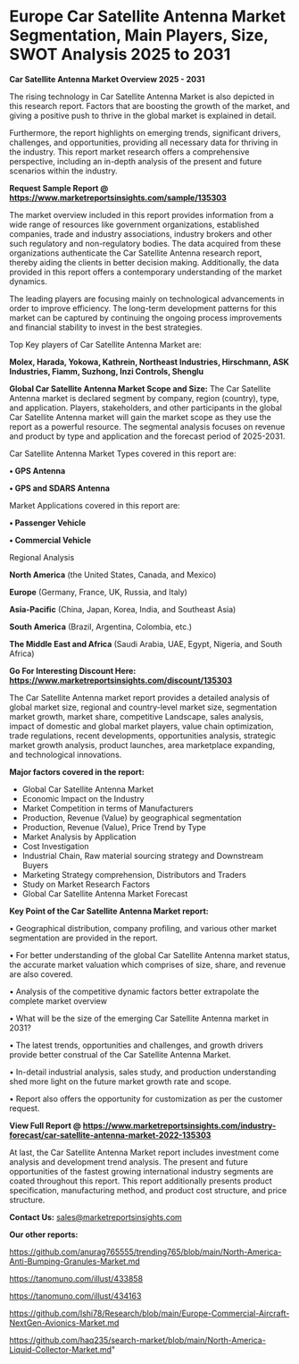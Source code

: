 # Europe Car Satellite Antenna Market Segmentation, Main Players, Size, SWOT Analysis 2025 to 2031

<Strong> Car Satellite Antenna Market Overview 2025 - 2031</strong>

The rising technology in Car Satellite Antenna Market is also depicted in this research report. Factors that are boosting the growth of the market, and giving a positive push to thrive in the global market is explained in detail.

Furthermore, the report highlights on emerging trends, significant drivers, challenges, and opportunities, providing all necessary data for thriving in the industry. This report market research offers a comprehensive perspective, including an in-depth analysis of the present and future scenarios within the industry.

<strong>Request Sample Report @ <a href=https://www.marketreportsinsights.com/sample/135303>https://www.marketreportsinsights.com/sample/135303</a></strong>

The market overview included in this report provides information from a wide range of resources like government organizations, established companies, trade and industry associations, industry brokers and other such regulatory and non-regulatory bodies. The data acquired from these organizations authenticate the Car Satellite Antenna research report, thereby aiding the clients in better decision making. Additionally, the data provided in this report offers a contemporary understanding of the market dynamics.

The leading players are focusing mainly on technological advancements in order to improve efficiency. The long-term development patterns for this market can be captured by continuing the ongoing process improvements and financial stability to invest in the best strategies.

Top Key players of Car Satellite Antenna Market are:

<strong>Molex, Harada, Yokowa, Kathrein, Northeast Industries, Hirschmann, ASK Industries, Fiamm, Suzhong, Inzi Controls, Shenglu</strong>

<strong><b>Global Car Satellite Antenna Market Scope and Size:</b></strong>
The Car Satellite Antenna market is declared segment by company, region (country), type, and application. Players, stakeholders, and other participants in the global Car Satellite Antenna market will gain the market scope as they use the report as a powerful resource. The segmental analysis focuses on revenue and product by type and application and the forecast period of 2025-2031.

Car Satellite Antenna Market Types covered in this report are:

<strong>• GPS Antenna

• GPS and SDARS Antenna</strong>

Market Applications covered in this report are:

<strong>• Passenger Vehicle

• Commercial Vehicle</strong> 

Regional Analysis

<strong>North America</strong> (the United States, Canada, and Mexico)

<strong>Europe</strong> (Germany, France, UK, Russia, and Italy)

<strong>Asia-Pacific</strong> (China, Japan, Korea, India, and Southeast Asia)

<strong>South America</strong> (Brazil, Argentina, Colombia, etc.)

<strong>The Middle East and Africa</strong> (Saudi Arabia, UAE, Egypt, Nigeria, and South Africa)

<strong>Go For Interesting Discount Here: <a href=https://www.marketreportsinsights.com/discount/135303>https://www.marketreportsinsights.com/discount/135303</a></strong>

The Car Satellite Antenna market report provides a detailed analysis of global market size, regional and country-level market size, segmentation market growth, market share, competitive Landscape, sales analysis, impact of domestic and global market players, value chain optimization, trade regulations, recent developments, opportunities analysis, strategic market growth analysis, product launches, area marketplace expanding, and technological innovations.

<strong><b>Major factors covered in the report:</b></strong>
<ul>
  <li>Global Car Satellite Antenna Market </li>
  <li>Economic Impact on the Industry</li>
  <li>Market Competition in terms of Manufacturers</li>
  <li>Production, Revenue (Value) by geographical segmentation</li>
  <li>Production, Revenue (Value), Price Trend by Type</li>
  <li>Market Analysis by Application</li>
  <li>Cost Investigation</li>
  <li>Industrial Chain, Raw material sourcing strategy and Downstream Buyers</li>
  <li>Marketing Strategy comprehension, Distributors and Traders</li>
  <li>Study on Market Research Factors</li>
  <li>Global Car Satellite Antenna Market Forecast</li>
</ul>

<strong><b>Key Point of the Car Satellite Antenna Market report:</b></strong>

• Geographical distribution, company profiling, and various other market segmentation are provided in the report.

• For better understanding of the global Car Satellite Antenna market status, the accurate market valuation which comprises of size, share, and revenue are also covered.

• Analysis of the competitive dynamic factors better extrapolate the complete market overview

• What will be the size of the emerging Car Satellite Antenna market in 2031?

• The latest trends, opportunities and challenges, and growth drivers provide better construal of the Car Satellite Antenna Market.

• In-detail industrial analysis, sales study, and production understanding shed more light on the future market growth rate and scope.

• Report also offers the opportunity for customization as per the customer request.

<strong><b>View Full Report @ <a href=https://www.marketreportsinsights.com/industry-forecast/car-satellite-antenna-market-2022-135303>https://www.marketreportsinsights.com/industry-forecast/car-satellite-antenna-market-2022-135303</a></b></strong>


At last, the Car Satellite Antenna Market report includes investment come analysis and development trend analysis. The present and future opportunities of the fastest growing international industry segments are coated throughout this report. This report additionally presents product specification, manufacturing method, and product cost structure, and price structure.

<strong>Contact Us:</strong>
sales@marketreportsinsights.com

<strong>Our other reports:</strong>

<a href=https://github.com/anurag765555/trending765/blob/main/North-America-Anti-Bumping-Granules-Market.md>https://github.com/anurag765555/trending765/blob/main/North-America-Anti-Bumping-Granules-Market.md</a>

<a href=https://tanomuno.com/illust/433858>https://tanomuno.com/illust/433858</a>

<a href=https://tanomuno.com/illust/434163>https://tanomuno.com/illust/434163</a>

<a href=https://github.com/Ishi78/Research/blob/main/Europe-Commercial-Aircraft-NextGen-Avionics-Market.md>https://github.com/Ishi78/Research/blob/main/Europe-Commercial-Aircraft-NextGen-Avionics-Market.md</a>

<a href=https://github.com/haq235/search-market/blob/main/North-America-Liquid-Collector-Market.md>https://github.com/haq235/search-market/blob/main/North-America-Liquid-Collector-Market.md</a>"
